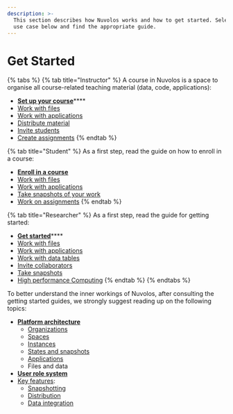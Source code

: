 ```yaml
---
description: >-
  This section describes how Nuvolos works and how to get started. Select your
  use case below and find the appropriate guide.
---
```


# Get Started



{% tabs %}
{% tab title="Instructor" %}
A course in Nuvolos is a space to organise all course-related teaching material (data, code, applications):

* [**Set up your course**](education/instructor-topics/instructor-guide.md)****
* [Work with files](getting-started/work-with-files/)
* [Work with applications](getting-started/work-with-applications/)
* [Distribute material](getting-started/distribute-objects-in-nuvolos/)
* [Invite students](education/instructor-topics/instructor-guide.md#invite-students)
* [Create assignments](education/instructor-topics/assignments/)
{% endtab %}

{% tab title="Student" %}
As a first step, read the guide on how to enroll in a course:

* ****[**Enroll in a course**](education/student-topics/student-guide.md)****
* [Work with files](getting-started/work-with-files/)
* [Work with applications](getting-started/work-with-applications/)
* [Take snapshots of your work](getting-started/working-with-snapshots/create-a-snapshot.md)
* [Work on assignments](education/student-topics/assignments-1.md)
{% endtab %}

{% tab title="Researcher" %}
As a first step, read the guide for getting started:

* [**Get started**](research/researcher-guide.md)****
* [Work with files](getting-started/work-with-files/)
* [Work with applications](getting-started/work-with-applications/)
* [Work with data tables](data/work-with-data/)
* [Invite collaborators](settings-and-administration/space-management/invite-instance-users.md#invite-users-to-an-existing-instance)
* [Take snapshots](getting-started/working-with-snapshots/create-a-snapshot.md)
* [High performance Computing](research/hpc-interactive.md)
{% endtab %}
{% endtabs %}

To better understand the inner workings of Nuvolos, after consulting the getting started guides, we strongly suggest reading up on the following topics:

* ****[**Platform architecture**](our-features/data-organization/)****
  * [Organizations](our-features/data-organization/organizations.md)
  * [Spaces](our-features/data-organization/spaces.md)
  * [Instances](our-features/data-organization/instances.md)
  * [States and snapshots](our-features/data-organization/snapshots.md)
  * [Applications](our-features/data-organization/applications.md)
  * Files and data
* ****[**User role system**](settings-and-administration/role-system.md)****
* [Key features](our-features/):
  * [Snapshotting](our-features/snapshotting.md)
  * [Distribution](our-features/distribution.md)
  * [Data integration](our-features/data-integration.md)






